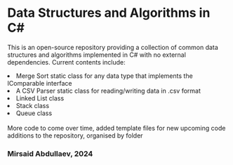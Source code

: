 # Data Structures and Algorithms in C#
This is an open-source repository providing a collection of common data structures and algorithms implemented in C# with no external dependencies.
Current contents include:
<li>Merge Sort static class for any data type that implements the IComparable interface</li>
<li>A CSV Parser static class for reading/writing data in .csv format</li>
<li>Linked List class</li>
<li>Stack class</li>
<li>Queue class</li>

<br>
More code to come over time, added template files for new upcoming code additions to the repository, organised by folder

### Mirsaid Abdullaev, 2024

